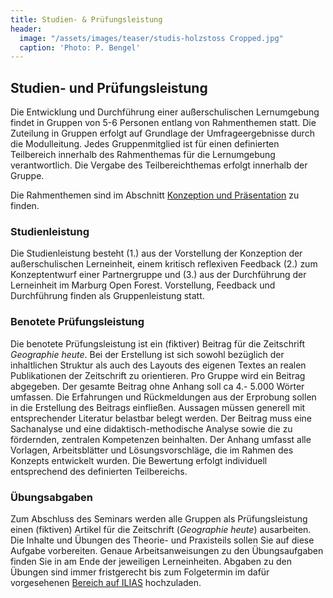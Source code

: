 ```yaml
---
title: Studien- & Prüfungsleistung
header:
  image: "/assets/images/teaser/studis-holzstoss Cropped.jpg"
  caption: 'Photo: P. Bengel'
---
```


## Studien- und Prüfungsleistung

Die Entwicklung und Durchführung einer außerschulischen Lernumgebung findet in Gruppen von 5-6 Personen entlang von Rahmenthemen statt. Die Zuteilung in Gruppen erfolgt auf Grundlage der Umfrageergebnisse durch die Modulleitung. Jedes Gruppenmitglied ist für einen definierten Teilbereich innerhalb des Rahmenthemas für die Lernumgebung verantwortlich. Die Vergabe des Teilbereichthemas erfolgt innerhalb der Gruppe.

Die Rahmenthemen sind im Abschnitt [Konzeption und Präsentation](link) zu finden.

### Studienleistung
Die Studienleistung besteht (1.) aus der Vorstellung der Konzeption der außerschulischen Lerneinheit, einem kritisch reflexiven Feedback (2.) zum Konzeptentwurf einer Partnergruppe und (3.) aus der Durchführung der Lerneinheit im Marburg Open Forest. Vorstellung, Feedback und Durchführung finden als Gruppenleistung statt.

### Benotete Prüfungsleistung
Die benotete Prüfungsleistung ist ein (fiktiver) Beitrag für die Zeitschrift _Geographie heute_. Bei der Erstellung ist sich sowohl bezüglich der inhaltlichen Struktur als auch des Layouts des eigenen Textes an realen Publikationen der Zeitschrift zu orientieren. Pro Gruppe wird ein Beitrag abgegeben. Der gesamte Beitrag ohne Anhang soll ca 4.- 5.000 Wörter umfassen. Die Erfahrungen und Rückmeldungen aus der Erprobung sollen in die Erstellung des Beitrags einfließen. Aussagen müssen generell mit entsprechender Literatur belastbar belegt werden. Der Beitrag muss eine Sachanalyse und eine didaktisch-methodische Analyse sowie die zu fördernden, zentralen Kompetenzen beinhalten. Der Anhang umfasst alle Vorlagen, Arbeitsblätter und Lösungsvorschläge, die im Rahmen des Konzepts entwickelt wurden. Die Bewertung erfolgt individuell entsprechend des definierten Teilbereichs.

### Übungsabgaben
Zum Abschluss des Seminars werden alle Gruppen als Prüfungsleistung einen (fiktiven) Artikel für die Zeitschrift (_Geographie heute_) ausarbeiten. Die Inhalte und Übungen des Theorie- und Praxisteils sollen Sie auf diese Aufgabe vorbereiten.
Genaue Arbeitsanweisungen zu den Übungsaufgaben finden Sie in am Ende der jeweiligen Lerneinheiten. Abgaben zu den Übungen sind immer fristgerecht bis zum Folgetermin im dafür vorgesehenen [Bereich auf ILIAS](link) hochzuladen. 
 

